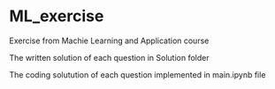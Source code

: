 # ML_exercise
Exercise from Machie Learning and Application course

The written solution of each question in Solution folder

The coding solutution of each question implemented in main.ipynb file
